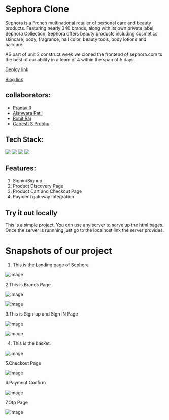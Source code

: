 # Sephora Clone

Sephora is a French multinational retailer of personal care and beauty products. Featuring nearly 340 brands, along with its own private label, Sephora Collection, Sephora offers beauty products including cosmetics, skincare, body, fragrance, nail color, beauty tools, body lotions and haircare. 

AS part of unit 2 construct week we cloned the frontend of sephora.com to the best of our ability in a team of 4 within the span of 5 days.

[Deploy link](https://zesty-lebkuchen-d2a18c.netlify.app/)

[Blog link](https://medium.com/@iaishwaryapatil01/sephora-website-cloning-f694dc2941b5)

## collaborators:
- [Pranav R](github.com/git-pranavr)
- [Aishwara Patil](https://github.com/Aishwaryapatil1)
- [Rohit Raj](https://github.com/Rohitraj97)
- [Ganesh S Prubhu](https://github.com/Ganesh-S-Prabhu)


## Tech Stack:

<p>
   <img src="https://img.icons8.com/color/64/000000/javascript.png"/>
   <img src="https://img.icons8.com/color/64/000000/html-5.png"/>
   <img src="https://img.icons8.com/color/64/000000/css3.png" />
   <img src="https://img.icons8.com/color/64/000000/json.png"/>
</p>

## Features:
1. Signin/Signup
2. Product Discovery Page
3. Product Cart and Checkout Page
4. Payment gateway Integration 

## Try it out locally
This is a simple project. You can use any server to serve up the html pages. Once the server is runnning just go to the localhost link the server provides.

<h1>Snapshots of our project</h1>

1. This is the Landing page of Sephora

![image](https://user-images.githubusercontent.com/93313435/165319563-6d3c65d2-6b8c-4d4b-aeb2-c9d1aa9a2f1d.png)

2.This is Brands Page

![image](https://user-images.githubusercontent.com/93313435/165320090-14f6dfb6-9855-4d6e-80a3-5693f1c82983.png)

![image](https://user-images.githubusercontent.com/93313435/165320151-3c6a0cda-32a0-4d42-b86a-72f604247f47.png)

3.This is Sign-up and Sign IN Page

![image](https://user-images.githubusercontent.com/93313435/165320345-d62a6fef-24ab-4dd1-afc3-5be047f0e2b9.png)

![image](https://user-images.githubusercontent.com/93313435/165320378-08fd44db-504b-466b-8dcb-cd938073a090.png)

4. This is the basket.

![image](https://user-images.githubusercontent.com/93313435/165320544-f01e0823-8df1-4f1b-bd03-e63d9fd0a018.png)

5.Checkout Page

![image](https://user-images.githubusercontent.com/93313435/165320686-13e45a3e-99ed-42c1-9eeb-320a8a32363d.png)

6.Payment Confirm

![image](https://user-images.githubusercontent.com/93313435/165320802-64c13a65-aa4c-4b03-b12c-7470dd0b17a9.png)

7.Otp Page

![image](https://user-images.githubusercontent.com/93313435/165320905-2cf11187-82e8-448f-aa6f-153510dc1c49.png)



